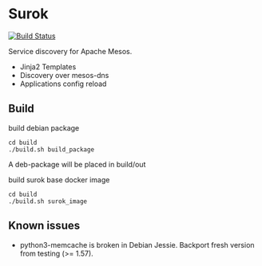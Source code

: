 # Surok
[![Build Status](https://travis-ci.org/Difrex/surok.svg?branch=master)](https://travis-ci.org/Difrex/surok)

Service discovery for Apache Mesos.

* Jinja2 Templates
* Discovery over mesos-dns
* Applications config reload

## Build

build debian package
```
cd build
./build.sh build_package
```
A deb-package will be placed in build/out

build surok base docker image
```
cd build
./build.sh surok_image
```

## Known issues

* python3-memcache is broken in Debian Jessie. Backport fresh version from testing (>= 1.57).
